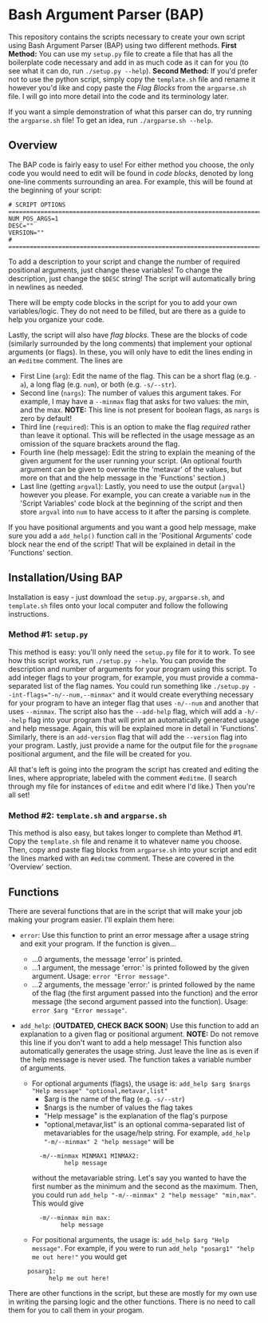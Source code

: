 # Bash Argument Parser (BAP)

This repository contains the scripts necessary to create your own script using Bash Argument Parser (BAP) using two different methods. 
**First Method:** You can use my `setup.py` file to create a file that has all the boilerplate code necessary and add in as much code as it 
can for you (to see what it can do, run `./setup.py --help`). 
**Second Method:** If you'd prefer not to use the python script, simply copy the `template.sh` file and rename it however you'd like 
and copy paste the *Flag Blocks* from the `argparse.sh` file. I will go into more detail into the code and its terminology later.

If you want a simple demonstration of what this parser can do, try running the `argparse.sh` file! To get an idea, run `./argparse.sh --help`.

## Overview
The BAP code is fairly easy to use! For either method you choose, the only code you would need to edit will be found in *code blocks*, 
denoted by long one-line comments surrounding an area. For example, this will be found at the beginning of your script:

```
# SCRIPT OPTIONS ================================================================================
NUM_POS_ARGS=1
DESC=""
VERSION=""
# ===============================================================================================
```
To add a description to your script and change the number of required positional arguments, just change these variables! 
To change the description, just change the `$DESC` string! The script will automatically bring in newlines as needed.

There will be empty code blocks in the script for you to add your own variables/logic. They do not need to be filled, but are there as a guide to help you
organize your code.

Lastly, the script will also have *flag blocks*. These are the blocks of code (similarly surrounded by the long comments) that implement your optional
arguments (or flags). In these, you will only have to edit the lines ending in an `#editme` comment. The lines are 

* First Line (`arg`): Edit the name of the flag. This can be a short flag (e.g. `-a`), a long flag (e.g. `num`), or both (e.g. `-s/--str`).
* Second line (`nargs`): The number of values this argument takes. For example, I may have a `--minmax` flag that asks for two values: the min, and the max. 
**NOTE:** This line is not present for boolean flags, as `nargs` is zero by default!
* Third line (`required`): This is an option to make the flag *required* rather than leave it optional. This will be reflected in the usage message
as an omission of the square brackets around the flag.
* Fourth line (help message): Edit the string to explain the meaning of the given argument for the user running your script. 
(An optional fourth argument can be given to overwrite the 'metavar' of the values, but more on that and the help message in the 'Functions' section.)
* Last line (getting `argval`): Lastly, you need to use the output (`argval`) however you please. For example, you can create a variable `num` in the 'Script Variables' code block at the beginning of the script and then store `argval` into `num` to have access to it after the parsing is complete.

If you have positional arguments and you want a good help message, make sure you add a `add_help()` function call in 
the 'Positional Arguments' code block near the end of the script! That will be explained in detail in the 'Functions' section.

## Installation/Using BAP

Installation is easy - just download the `setup.py`, `argparse.sh`, and `template.sh` files onto your local computer and follow the following instructions.

### Method #1: `setup.py`

This method is easy: you'll only need the `setup.py` file for it to work. To see how this script works, run `./setup.py --help`. 
You can provide the description and number of arguments for your program using this script. To add integer flags to your
program, for example, you must provide a comma-separated list of the flag names. You could run something like `./setup.py --int-flags="-n/--num,--minmax"` 
and it would create everything necessary for your program to have an integer flag that uses `-n/--num` and another that uses `--minmax`.
The script also has the `--add-help` flag, which will add a `-h/--help` flag into your program that will print an automatically generated 
usage and help message. Again, this will be explained more in detail in 'Functions'. Similarly, there is an `add-version` flag that will add the `--version` 
flag into your program. Lastly, just provide a name for the output file for the `progname` positional argument, and the file will be created for you.

All that's left is going into the program the script has created and editing the lines, where appropriate, labeled with the comment `#editme`. (I search through
my file for instances of `editme` and edit where I'd like.) Then you're all set!

### Method #2: `template.sh` and `argparse.sh`

This method is also easy, but takes longer to complete than Method #1. Copy the `template.sh` file and rename it to whatever name you choose. Then, copy and paste
flag blocks from `argparse.sh` into your script and edit the lines marked with an `#editme` comment. These are covered in the 'Overview' section.

## Functions

There are several functions that are in the script that will make your job making your program easier. I'll explain them here:

* `error`: Use this function to print an error message after a usage string and exit your program. If the function is given...
  * ...0 arguments, the message 'error' is printed.
  * ...1 argument, the message 'error:' is printed followed by the given argument. Usage: `error "Error message"`.
  * ...2 arguments, the message 'error:' is printed followed by the name of the flag (the first argument passed into the function) and the 
  error message (the second argument passed into the function). Usage: `error $arg "Error message"`.

* `add_help`: (**OUTDATED, CHECK BACK SOON**)
Use this function to add an explanation to a given flag or positional argument. **NOTE:** Do not remove this line if you don't want to add 
a help message! This function also automatically generates the usage string. Just leave the line as is even if the help message is never used. 
The function takes a variable number of arguments.
  * For optional arguments (flags), the usage is: `add_help $arg $nargs "Help message" "optional,metavar,list"`
    * $arg is the name of the flag (e.g. `-s/--str`)
    * $nargs is the number of values the flag takes
    * "Help message" is the explanation of the flag's purpose
    * "optional,metavar,list" is an optional comma-separated list of metavariables for the usage/help string. 
    For example, `add_help "-m/--minmax" 2 "help message"` will be
    ```
      -m/--minmax MINMAX1 MINMAX2:
             help message
    ```
    without the metavariable string. Let's say you wanted to have the first number as the minimum and the second as the maximum. 
    Then, you could run `add_help "-m/--minmax" 2 "help message" "min,max"`. This would give
    ```
      -m/--minmax min max:
            help message
    ```
  * For positional arguments, the usage is: `add_help $arg "Help message"`. For example, if you were to run `add_help "posarg1" "help me out here!"`
  you would get
  ```
    posarg1:
          help me out here!
  ```

There are other functions in the script, but these are mostly for my own use in writing the parsing logic and the other functions. 
There is no need to call them for you to call them in your progam.

